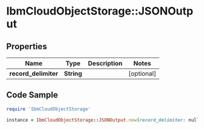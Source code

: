 # IbmCloudObjectStorage::JSONOutput

## Properties

Name | Type | Description | Notes
------------ | ------------- | ------------- | -------------
**record_delimiter** | **String** |  | [optional] 

## Code Sample

```ruby
require 'IbmCloudObjectStorage'

instance = IbmCloudObjectStorage::JSONOutput.new(record_delimiter: null)
```


